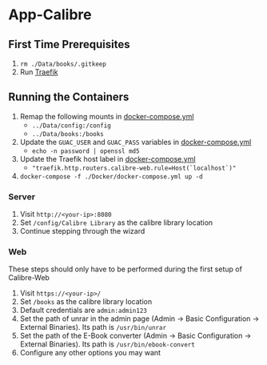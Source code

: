 # App-Calibre

## First Time Prerequisites

1. `rm ./Data/books/.gitkeep`
2. Run [Traefik](https://github.com/mattlombana/App-Traefik)

## Running the Containers

1. Remap the following mounts in [docker-compose.yml](./Docker/docker-compose.yml)
    * `../Data/config:/config`
    * `../Data/books:/books`
2. Update the `GUAC_USER` and `GUAC_PASS` variables in [docker-compose.yml](./Docker/docker-compose.yml)
    * `echo -n password | openssl md5`
3. Update the Traefik host label in [docker-compose.yml](./Docker/docker-compose.yml)
    * ``"traefik.http.routers.calibre-web.rule=Host(`localhost`)"``
4. `docker-compose -f ./Docker/docker-compose.yml up -d`


### Server

1. Visit `http://<your-ip>:8080`
2. Set `/config/Calibre Library` as the calibre library location
3. Continue stepping through the wizard


### Web

These steps should only have to be performed during the first setup of
Calibre-Web

1. Visit `https://<your-ip>/`
2. Set `/books` as the calibre library location
3. Default credentials are `admin:admin123`
4. Set the path of unrar in the admin page (Admin -> Basic Configuration -> External Binaries). Its path is `/usr/bin/unrar`
5. Set the path of the E-Book converter (Admin -> Basic Configuration -> External Binaries). Its path is `/usr/bin/ebook-convert`
6. Configure any other options you may want
